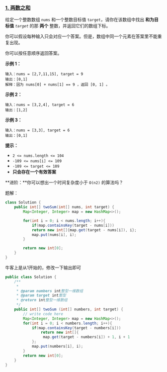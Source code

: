 ### [1. 两数之和](https://leetcode-cn.com/problems/two-sum/)

给定一个整数数组 `nums` 和一个整数目标值 `target`，请你在该数组中找出 **和为目标值** *`target`* 的那 **两个** 整数，并返回它们的数组下标。

你可以假设每种输入只会对应一个答案。但是，数组中同一个元素在答案里不能重复出现。

你可以按任意顺序返回答案。

**示例 1：**

```
输入：nums = [2,7,11,15], target = 9
输出：[0,1]
解释：因为 nums[0] + nums[1] == 9 ，返回 [0, 1] 。
```

**示例 2：**

```
输入：nums = [3,2,4], target = 6
输出：[1,2]
```

**示例 3：**

```
输入：nums = [3,3], target = 6
输出：[0,1]
```

 

**提示：**

- `2 <= nums.length <= 104`
- `-109 <= nums[i] <= 109`
- `-109 <= target <= 109`
- **只会存在一个有效答案**

**进阶：**你可以想出一个时间复杂度小于 `O(n2)` 的算法吗？

题解：

```java
class Solution {
    public int[] twoSum(int[] nums, int target) {
        Map<Integer, Integer> map = new HashMap<>();

        for(int i = 0; i < nums.length; i++){
            if(map.containsKey(target - nums[i])) 
            return new int[]{map.get(target - nums[i]), i};
            map.put(nums[i], i);
        }

        return new int[0];
    }
}
```

牛客上是从1开始的，修改一下输出即可

```java
public class Solution {
    /**
     * 
     * @param numbers int整型一维数组 
     * @param target int整型 
     * @return int整型一维数组
     */
    public int[] twoSum (int[] numbers, int target) {
        // write code here
        Map<Integer, Integer> map = new HashMap<>();
        for(int i = 0; i < numbers.length; i++){
            if(map.containsKey(target - numbers[i]))
                return new int[]{
                 map.get(target - numbers[i]) + 1, i + 1
            };
            map.put(numbers[i], i);
        }
        return new int[0];
    }
}
```

